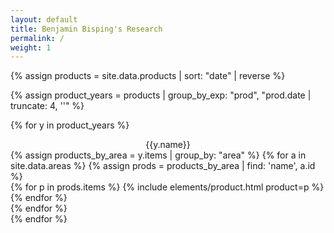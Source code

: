 ```yaml
---
layout: default
title: Benjamin Bisping's Research
permalink: /
weight: 1
---
```



{% assign products = site.data.products | sort: "date" | reverse %}

{% assign product_years = products | group_by_exp: "prod", "prod.date | truncate: 4, ''" %}

{% for y in product_years %}
  <div style="text-align: center; width: 100%">{{y.name}}</div>
  <div class=row>
  {% assign products_by_area = y.items | group_by: "area" %}
  {% for a in site.data.areas %}
    {% assign prods = products_by_area | find: 'name', a.id %}
    <div class="col-lg-{{prods.items | size | at_most: 3}}">
    {% for p in prods.items %}
      {% include elements/product.html product=p %}
    {% endfor %}
    </div>
  {% endfor %}
  </div>
{% endfor %}

<script>

</script>